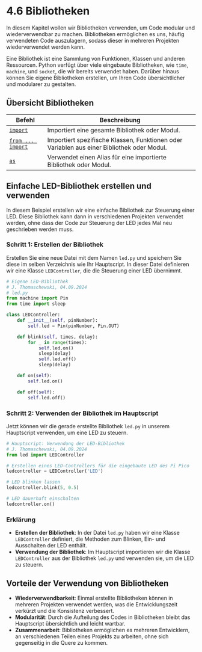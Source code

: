 # 4.6 Bibliotheken

In diesem Kapitel wollen wir Bibliotheken verwenden, um Code modular und wiederverwendbar zu machen. Bibliotheken ermöglichen es uns, häufig verwendeten Code auszulagern, sodass dieser in mehreren Projekten wiederverwendet werden kann. 

Eine Bibliothek ist eine Sammlung von Funktionen, Klassen und anderen Ressourcen. Python verfügt über viele eingebaute Bibliotheken, wie `time`, `machine`, und `socket`, die wir bereits verwendet haben. Darüber hinaus können Sie eigene Bibliotheken erstellen, um Ihren Code übersichtlicher und modularer zu gestalten.

## Übersicht Bibliotheken

| Befehl              | Beschreibung                                                   |
|---------------------|----------------------------------------------------------------|
| [`import`](https://docs.python.org/3/reference/simple_stmts.html#import)            | Importiert eine gesamte Bibliothek oder Modul.                 |
| [`from ... import`](https://docs.python.org/3/reference/simple_stmts.html#import)   | Importiert spezifische Klassen, Funktionen oder Variablen aus einer Bibliothek oder Modul. |
| [`as`](https://docs.python.org/3/reference/simple_stmts.html#import)                | Verwendet einen Alias für eine importierte Bibliothek oder Modul. |



## Einfache LED-Bibliothek erstellen und verwenden

In diesem Beispiel erstellen wir eine einfache Bibliothek zur Steuerung einer LED. Diese Bibliothek kann dann in verschiedenen Projekten verwendet werden, ohne dass der Code zur Steuerung der LED jedes Mal neu geschrieben werden muss.

### Schritt 1: Erstellen der Bibliothek

Erstellen Sie eine neue Datei mit dem Namen `led.py` und speichern Sie diese im selben Verzeichnis wie Ihr Hauptscript. In dieser Datei definieren wir eine Klasse `LEDController`, die die Steuerung einer LED übernimmt.

```python linenums="1"
# Eigene LED-Bibliothek
# J. Thomaschewski, 04.09.2024
# led.py
from machine import Pin
from time import sleep

class LEDController:
    def __init__(self, pinNumber):
        self.led = Pin(pinNumber, Pin.OUT)

    def blink(self, times, delay):
        for _ in range(times):
            self.led.on()
            sleep(delay)
            self.led.off()
            sleep(delay)

    def on(self):
        self.led.on()

    def off(self):
        self.led.off()
```

### Schritt 2: Verwenden der Bibliothek im Hauptscript

Jetzt können wir die gerade erstellte Bibliothek `led.py` in unserem Hauptscript verwenden, um eine LED zu steuern.

```python linenums="1"
# Hauptscript: Verwendung der LED-Bibliothek
# J. Thomaschewski, 04.09.2024
from led import LEDController

# Erstellen eines LED-Controllers für die eingebaute LED des Pi Pico
ledcontroller = LEDController('LED')

# LED blinken lassen
ledcontroller.blink(5, 0.5)

# LED dauerhaft einschalten
ledcontroller.on()
```

### Erklärung

- **Erstellen der Bibliothek**: In der Datei `led.py` haben wir eine Klasse `LEDController` definiert, die Methoden zum Blinken, Ein- und Ausschalten der LED enthält.
- **Verwendung der Bibliothek**: Im Hauptscript importieren wir die Klasse `LEDController` aus der Bibliothek `led.py` und verwenden sie, um die LED zu steuern.

## Vorteile der Verwendung von Bibliotheken

- **Wiederverwendbarkeit**: Einmal erstellte Bibliotheken können in mehreren Projekten verwendet werden, was die Entwicklungszeit verkürzt und die Konsistenz verbessert.
- **Modularität**: Durch die Aufteilung des Codes in Bibliotheken bleibt das Hauptscript übersichtlich und leicht wartbar.
- **Zusammenarbeit**: Bibliotheken ermöglichen es mehreren Entwicklern, an verschiedenen Teilen eines Projekts zu arbeiten, ohne sich gegenseitig in die Quere zu kommen.

